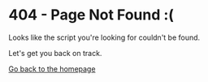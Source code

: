<!-- \_404.md -->

# 404 - Page Not Found :(

Looks like the script you're looking for couldn't be found.

Let's get you back on track.

[Go back to the homepage](https://devscripto.github.io/devscripto "null")